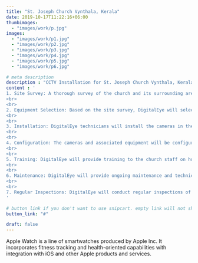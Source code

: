 ```yaml
---
title: "St. Joseph Church Vynthala, Kerala"
date: 2019-10-17T11:22:16+06:00
thumbimages: 
  - "images/work/p.jpg"
images: 
  - "images/work/p1.jpg"
  - "images/work/p2.jpg"
  - "images/work/p3.jpg"
  - "images/work/p4.jpg"
  - "images/work/p5.jpg"
  - "images/work/p6.jpg"

# meta description
description : "CCTV Installation for St. Joseph Church Vynthala, Kerala"
content : '
1. Site Survey: A thorough survey of the church and its surrounding areas will be conducted to determine the best location for cameras, taking into account lighting conditions, camera placement, and optimal coverage of the area.
<br>
<br>
2. Equipment Selection: Based on the site survey, DigitalEye will select the appropriate cameras, lenses, and hardware needed for the installation.
<br>
<br>
3. Installation: DigitalEye technicians will install the cameras in the selected locations, secure all necessary wiring, and test the system to ensure proper functioning.
<br>
<br>
4. Configuration: The cameras and associated equipment will be configured to meet the specific requirements of the church, including image quality, recording settings, and network connectivity.
<br>
<br>
5. Training: DigitalEye will provide training to the church staff on how to use and maintain the system.
<br>
<br>
6. Maintenance: DigitalEye will provide ongoing maintenance and technical support to ensure that the system remains in good working order.
<br>
<br>
7. Regular Inspections: DigitalEye will conduct regular inspections of the system to ensure that it is functioning properly and to address any issues that may
'

# button link if you don't want to use snipcart. empty link will not show button
button_link: "#"

draft: false
---
```


Apple Watch is a line of smartwatches produced by Apple Inc. It incorporates fitness tracking and health-oriented capabilities with integration with iOS and other Apple products and services.
